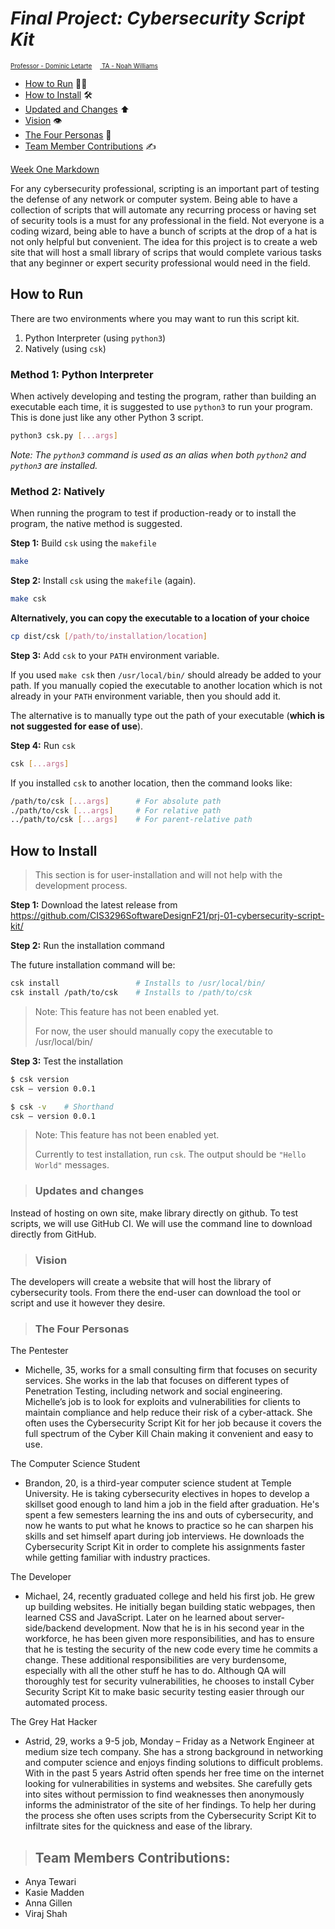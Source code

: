 # *Final Project: Cybersecurity Script Kit*

<font size =1><ins>Professor - Dominic Letarte</ins>
&emsp;<ins> TA - Noah Williams</ins> </font>

* [How to Run](#how-to-run) 🏃‍♀️
* [How to Install](#how-to-install) 🛠
* [Updated and Changes](#updates-and-changes) ⬆️
* [Vision](#vision) 👁
* [The Four Personas](#the-four-personas) 💁
* [Team Member Contributions](#team-member-contributions) ✍️

[Week One Markdown](https://github.com/CIS3296SoftwareDesignF21/prj-01-cybersecurity-script-kit/blob/main/Week1.md)


For any cybersecurity professional, scripting is an important part of testing the defense of any network or computer system. Being able to have a collection of scripts that will automate any recurring process or having set of security tools is a must for any professional in the field. Not everyone is a coding wizard, being able to have a bunch of scripts at the drop of a hat is not only helpful but convenient. The idea for this project is to create a web site that will host a small library of scrips that would complete various tasks that any beginner or expert security professional would need in the field.

## How to Run

There are two environments where you may want to run this script kit.

1. Python Interpreter (using `python3`)
2. Natively (using `csk`)

### Method 1: Python Interpreter

When actively developing and testing the program, rather than building an executable
each time, it is suggested to use `python3` to run your program. This is done just
like any other Python 3 script.

```bash
python3 csk.py [...args]
```

_Note: The `python3` command is used as an alias when both `python2` and `python3`
are installed._

### Method 2: Natively

When running the program to test if production-ready or to install the program,
the native method is suggested.

**Step 1:** Build `csk` using the `makefile`

```bash
make
```

**Step 2:** Install `csk` using the `makefile` (again).

```bash
make csk
```

**Alternatively, you can copy the executable to a location of your choice**

```bash
cp dist/csk [/path/to/installation/location]
```

**Step 3:** Add `csk` to your `PATH` environment variable.

If you used `make csk` then `/usr/local/bin/` should already be added to
your path. If you manually copied the executable to another location which
is not already in your `PATH` environment variable, then you should add it.

The alternative is to manually type out the path of your executable (**which
is not suggested for ease of use**).

**Step 4:** Run `csk`

```bash
csk [...args]
```

If you installed `csk` to another location, then the command looks like:

```bash
/path/to/csk [...args]      # For absolute path
./path/to/csk [...args]     # For relative path
../path/to/csk [...args]    # For parent-relative path
```

## How to Install

> This section is for user-installation and will not help with the development
> process.

**Step 1:** Download the latest release from
https://github.com/CIS3296SoftwareDesignF21/prj-01-cybersecurity-script-kit/

**Step 2:** Run the installation command

The future installation command will be:

```bash
csk install                 # Installs to /usr/local/bin/
csk install /path/to/csk    # Installs to /path/to/csk
```

> Note: This feature has not been enabled yet.
>
> For now, the user should manually copy the executable to /usr/local/bin/

**Step 3:** Test the installation

```bash
$ csk version
csk – version 0.0.1

$ csk -v    # Shorthand
csk – version 0.0.1
```

> Note: This feature has not been enabled yet.
>
> Currently to test installation, run `csk`.
> The output should be `"Hello World"` messages.


>### Updates and changes
Instead of hosting on own site, make library directly on github. To test scripts, we will use GitHub CI. We will use the command line to download directly from GitHub. 

>### Vision
The developers will create a website that will host the library of cybersecurity tools. From there the end-user can download the tool or script and use it however they desire.

>### The Four Personas
The Pentester 
- Michelle, 35, works for a small consulting firm that focuses on security services. She works in the lab that focuses on different types of Penetration Testing, including network and social engineering. Michelle’s job is to look for exploits and vulnerabilities for clients to maintain compliance and help reduce their risk of a cyber-attack.  She often uses the Cybersecurity Script Kit for her job because it covers the full spectrum  of the Cyber Kill Chain making it convenient and easy to use. 

The Computer Science Student 
- Brandon, 20, is a third-year computer science student at Temple University. He is taking cybersecurity electives in hopes to develop a skillset good enough to land him a job in the field after graduation. He's spent a few semesters learning the ins and outs of cybersecurity, and now he wants to put what he knows to practice so he can sharpen his skills and set himself apart during job interviews. He downloads the Cybersecurity Script Kit in order to complete his assignments faster while getting familiar with industry practices.


The Developer

- Michael, 24, recently graduated college and held his first job. He grew up
building websites. He initially began building static webpages, then learned
CSS and JavaScript. Later on he learned about server-side/backend development.
Now that he is in his second year in the workforce, he has been given more
responsibilities, and has to ensure that he is testing the security of the new
code every time he commits a change. These additional responsibilities are
very burdensome, especially with all the other stuff he has to do. Although
QA will thoroughly test for security vulnerabilities, he chooses to install
Cyber Security Script Kit to make basic security testing easier through our
automated process.


The Grey Hat Hacker
- Astrid, 29, works a 9-5 job, Monday – Friday as a Network Engineer at  medium size tech company.  She has a strong background in networking and computer science and enjoys finding solutions to difficult problems. With in the past 5 years Astrid often spends her free time on the internet looking for vulnerabilities in systems and websites. She carefully gets into sites without permission to find weaknesses then anonymously informs the administrator of the site of her findings. To help her during the process she often uses scripts from the Cybersecurity Script Kit  to infiltrate sites for the quickness and ease of the library. 


>## Team Members Contributions:
- Anya Tewari
- Kasie Madden 
- Anna Gillen 
- Viraj Shah
